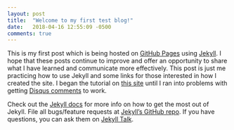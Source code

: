 ```yaml
---
layout: post
title:  "Welcome to my first test blog!"
date:   2018-04-16 12:55:09 -0500
comments: true
---
```

This is my first post which is being hosted on [GitHub Pages][github pages] using [Jekyll][Jekyll-site]. I hope that these posts continue to improve and offer an opportunity to share what I have learned and communicate more effectively.  This post is just me practicing how to use Jekyll and some links for those interested in how I created the site.  I began the tutorial on [this site][briancaffey] until I ran into problems with getting [Disqus comments][disqus_comments] to work.  

Check out the [Jekyll docs][jekyll-docs] for more info on how to get the most out of Jekyll. File all bugs/feature requests at [Jekyll’s GitHub repo][jekyll-gh]. If you have questions, you can ask them on [Jekyll Talk][jekyll-talk].

[jekyll-site]: https://jekyllrb.com/
[github pages]:https://pages.github.com/
[briancaffey]: http://briancaffey.github.io/2016/03/17/jekyll-tutorial.html
[disqus_comments]: https://disqus.com/
[jekyll-docs]: https://jekyllrb.com/docs/home
[jekyll-gh]:   https://github.com/jekyll/jekyll
[jekyll-talk]: https://talk.jekyllrb.com/
